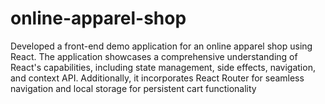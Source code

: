 # online-apparel-shop
Developed a front-end demo application for an online apparel shop using React. The application showcases a comprehensive understanding of React's capabilities, including state management, side effects, navigation, and context API. Additionally, it incorporates React Router for seamless navigation and local storage for persistent cart functionality
